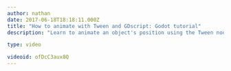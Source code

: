 ```yaml
---
author: nathan
date: 2017-06-18T18:18:11.000Z
title: "How to animate with Tween and GDscript: Godot tutorial"
description: "Learn to animate an object's position using the Tween node in Godot."

type: video

videoid: ofDcC3aux8Q
---
```


